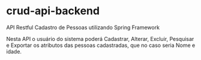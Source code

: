 # crud-api-backend
API Restful Cadastro de Pessoas utilizando Spring Framework

Nesta API o usuário do sistema poderá Cadastrar, Alterar, Excluir, Pesquisar e Exportar os atributos das pessoas cadastradas, que no caso seria Nome e idade.
